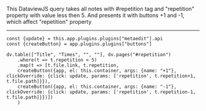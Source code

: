 This DataviewJS query takes all notes with #repetition tag and "repetition" property with value less then 5. And presents it with buttons +1 and -1, which affect "repetition" property

---

```dataviewjs
const {update} = this.app.plugins.plugins["metaedit"].api
const {createButton} = app.plugins.plugins["buttons"]

dv.table(["Title", "Times", "", ""], dv.pages("#repetition")
    .where(t => t.repetition < 5)
    .map(t => [t.file.link, t.repetition,
    createButton({app, el: this.container, args: {name: "+1"}, clickOverride: {click: update, params: ['repetition', t.repetition+1, t.file.path]}}),
	createButton({app, el: this.container, args: {name: "-1"}, clickOverride: {click: update, params: ['repetition', t.repetition-1, t.file.path]}})])
    )
```
